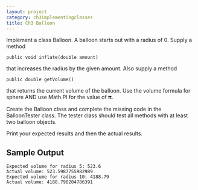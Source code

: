 ```yaml
---
layout: project
category: ch3implementingclasses
title: Ch3 Balloon
---
```



Implement a class Balloon. A balloon starts out with a radius of 0. Supply a method
```
public void inflate(double amount)
```
that increases the radius by the given amount. Also supply a method
```
public double getVolume()
```
that returns the current volume of the balloon. Use the volume formula for sphere AND use Math.PI for the value of 𝛑.

Create the Balloon class and complete the missing code in the BalloonTester class. The tester class should test all methods with at least two balloon objects.

Print your expected results and then the actual results.

## Sample Output
```
Expected volume for radius 5: 523.6
Actual volume: 523.5987755982989
Expected volume for radius 10: 4188.79
Actual volume: 4188.790204786391
```



<!--
Test case

@Test
public void inflate_and_getVolume() {
  Balloon temp = new Balloon();
  temp.inflate(1.0);
  assertEquals(4.1887902047863905, temp.getVolume(), 0.0000000001);
  temp = new Balloon();
  temp.inflate(3.0);
  assertEquals(113.09733552923255, temp.getVolume(), 0.0000000001);
  temp = new Balloon();
  temp.inflate(10.3);
  assertEquals(4577.20415410562, temp.getVolume(), 0.0000000001);
}

-->

  
